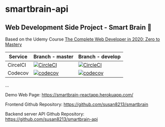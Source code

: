 # smartbrain-api

Web Development Side Project - Smart Brain 🧠
-
Based on the Udemy Course [The Complete Web Developer in 2020: Zero to Mastery](https://www.udemy.com/course/the-complete-web-developer-zero-to-mastery/)


|Service|Branch - master|Branch - develop|
|---|---|---|
|CircelCI|[![CircleCI](https://circleci.com/gh/susan8213/smartbrain-api/tree/master.svg?style=svg)](https://circleci.com/gh/susan8213/smartbrain-api/tree/master)|[![CircleCI](https://circleci.com/gh/susan8213/smartbrain-api/tree/master.svg?style=svg)](https://circleci.com/gh/susan8213/smartbrain-api/tree/master)
|Codecov|[![codecov](https://codecov.io/github/susan8213/smartbrain-api/coverage.svg?branch=master)](https://codecov.io/gh/susan8213/smartbrain-api)|[![codecov](https://codecov.io/github/susan8213/smartbrain-api/coverage.svg?branch=develop)](https://codecov.io/gh/susan8213/smartbrain-api)


...

Demo Web Page: https://smartbrain-reactapp.herokuapp.com/

Frontend Github Repository: https://github.com/susan8213/smartbrain

Backend server API Github Repository: https://github.com/susan8213/smartbrain-api
